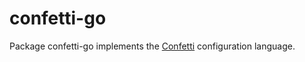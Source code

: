 # confetti-go

Package confetti-go implements the [Confetti](https://github.com/hgs3/confetti) configuration language.
